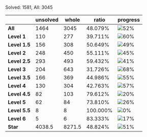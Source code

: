 Solved: 1581, All: 3045

| |unsolved|whole|ratio|progress|
|----|----|----|----|----|
|**All**| 1464 | 3045 | 48.079%| ![52%](https://progress-bar.xyz/52?title=All) |
|**Level 1**| 110 | 277 | 39.711%| ![60%](https://progress-bar.xyz/60?title=All) |
|**Level 1.5**| 156 | 308 | 50.649%| ![49%](https://progress-bar.xyz/49?title=All) |
|**Level 2**| 248 | 450 | 55.111%| ![45%](https://progress-bar.xyz/45?title=All) |
|**Level 2.5**| 293 | 493 | 59.432%| ![41%](https://progress-bar.xyz/41?title=All) |
|**Level 3**| 204 | 643 | 31.726%| ![68%](https://progress-bar.xyz/68?title=All) |
|**Level 3.5**| 166 | 369 | 44.986%| ![55%](https://progress-bar.xyz/55?title=All) |
|**Level 4**| 130 | 304 | 42.763%| ![57%](https://progress-bar.xyz/57?title=All) |
|**Level 4.5**| 82 | 103 | 79.612%| ![20%](https://progress-bar.xyz/20?title=All) |
|**Level 5**| 62 | 84 | 73.810%| ![26%](https://progress-bar.xyz/26?title=All) |
|**Level 5.5**| 8 | 8 | 100.000%| ![0%](https://progress-bar.xyz/0?title=All) |
|**Level 6**| 5 | 6 | 83.333%| ![17%](https://progress-bar.xyz/17?title=All) |
|**Star**|4038.5 | 8271.5 |48.824%| ![51%](https://progress-bar.xyz/51?title=All) |
